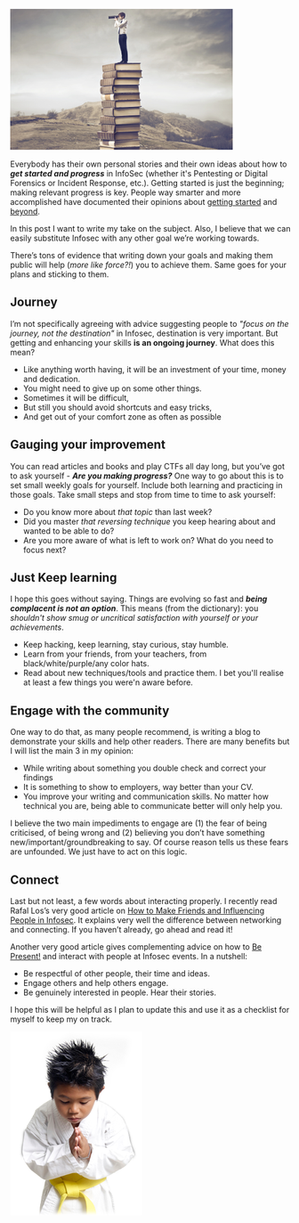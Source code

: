 ![Logo](/assets/images/knowledge.png)

Everybody has their own personal stories and their own ideas about how to **_get started and progress_** in InfoSec 
(whether it's Pentesting or Digital Forensics or Incident Response, etc.). Getting started is just the beginning; 
making relevant progress is key.
People way smarter and more accomplished have documented their opinions about 
[getting started](http://windowsir.blogspot.co.uk/2017/04/getting-started.html) and 
[beyond](http://windowsir.blogspot.co.uk/2017/08/beyond-getting-started.html). 

In this post I want to write my take on the subject. Also, I believe that we can easily substitute Infosec with any 
other goal we’re working towards. 

There’s tons of evidence that writing down your goals and making them public will help (*more like force?!*) you 
to achieve them. Same goes for your plans and sticking to them. 

## Journey
I’m not specifically agreeing with advice suggesting people to *"focus on the journey, not the destination"* in Infosec,
destination is very important. But getting and enhancing your skills **is an ongoing journey**. What does this mean?
* Like anything worth having, it will be an investment of your time, money and dedication. 
* You might need to give up on some other things.
* Sometimes it will be difficult,
* But still you should avoid shortcuts and easy tricks,
* And get out of your comfort zone as often as possible

## Gauging your improvement
You can read articles and books and play CTFs all day long, but you’ve got to ask yourself - 
**_Are you making progress?_** One way to go about this is to set small weekly goals for yourself. 
Include both learning and practicing in those goals. 
Take small steps and stop from time to time to ask yourself:
* Do you know more about *that topic* than last week?
* Did you master *that reversing technique* you keep hearing about and wanted to be able to do?
* Are you more aware of what is left to work on? What do you need to focus next?

## Just Keep learning
I hope this goes without saying. Things are evolving so fast and **_being complacent is not an option_**. 
This means (from the dictionary): you *shouldn't show smug or uncritical satisfaction with yourself or your achievements*.
* Keep hacking, keep learning, stay curious, stay humble.
* Learn from your friends, from your teachers, from black/white/purple/any color hats.
* Read about new techniques/tools and practice them. I bet you'll realise at least a few things you were'n aware before.

## Engage with the community
One way to do that, as many people recommend, is writing a blog to demonstrate your skills and help other readers. 
There are many benefits but I will list the main 3 in my opinion:
* While writing about something you double check and correct your findings 
* It is something to show to employers, way better than your CV. 
* You improve your writing and communication skills. No matter how technical you are, being able to communicate better 
will only help you.

I believe the two main impediments to engage are (1) the fear of being criticised, of being wrong and 
(2) believing you don’t have something new/important/groundbreaking to say. Of course reason tells us these fears 
are unfounded. We just have to act on this logic.

## Connect
Last but not least, a few words about interacting properly. I recently read  Rafal Los’s very good article on 
[How to Make Friends and Influencing People in Infosec](http://www.securityweek.com/how-make-friends-and-influence-people-infosec). 
It explains very well the difference between networking and connecting. If you haven’t already, go ahead and read it!

Another very good article gives complementing advice on how to [Be Present!](http://blog.4n6ir.com/2017/05/soft-skills-be-present.html)
and interact with people at Infosec events. In a nutshell:

* Be respectful of other people, their time and ideas.
* Engage others and help others engage.
* Be genuinely interested in people. Hear their stories. 


I hope this will be helpful as I plan to update this and use it as a checklist for myself to keep my on track.

![Bow](/assets/images/bow.png)
